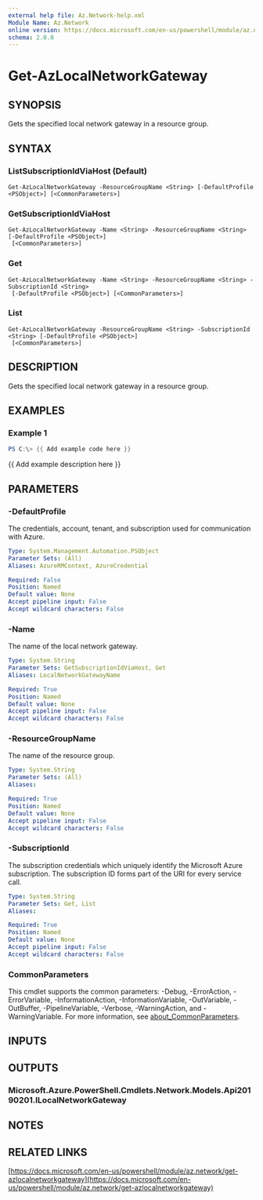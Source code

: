 ```yaml
---
external help file: Az.Network-help.xml
Module Name: Az.Network
online version: https://docs.microsoft.com/en-us/powershell/module/az.network/get-azlocalnetworkgateway
schema: 2.0.0
---
```


# Get-AzLocalNetworkGateway

## SYNOPSIS
Gets the specified local network gateway in a resource group.

## SYNTAX

### ListSubscriptionIdViaHost (Default)
```
Get-AzLocalNetworkGateway -ResourceGroupName <String> [-DefaultProfile <PSObject>] [<CommonParameters>]
```

### GetSubscriptionIdViaHost
```
Get-AzLocalNetworkGateway -Name <String> -ResourceGroupName <String> [-DefaultProfile <PSObject>]
 [<CommonParameters>]
```

### Get
```
Get-AzLocalNetworkGateway -Name <String> -ResourceGroupName <String> -SubscriptionId <String>
 [-DefaultProfile <PSObject>] [<CommonParameters>]
```

### List
```
Get-AzLocalNetworkGateway -ResourceGroupName <String> -SubscriptionId <String> [-DefaultProfile <PSObject>]
 [<CommonParameters>]
```

## DESCRIPTION
Gets the specified local network gateway in a resource group.

## EXAMPLES

### Example 1
```powershell
PS C:\> {{ Add example code here }}
```

{{ Add example description here }}

## PARAMETERS

### -DefaultProfile
The credentials, account, tenant, and subscription used for communication with Azure.

```yaml
Type: System.Management.Automation.PSObject
Parameter Sets: (All)
Aliases: AzureRMContext, AzureCredential

Required: False
Position: Named
Default value: None
Accept pipeline input: False
Accept wildcard characters: False
```

### -Name
The name of the local network gateway.

```yaml
Type: System.String
Parameter Sets: GetSubscriptionIdViaHost, Get
Aliases: LocalNetworkGatewayName

Required: True
Position: Named
Default value: None
Accept pipeline input: False
Accept wildcard characters: False
```

### -ResourceGroupName
The name of the resource group.

```yaml
Type: System.String
Parameter Sets: (All)
Aliases:

Required: True
Position: Named
Default value: None
Accept pipeline input: False
Accept wildcard characters: False
```

### -SubscriptionId
The subscription credentials which uniquely identify the Microsoft Azure subscription.
The subscription ID forms part of the URI for every service call.

```yaml
Type: System.String
Parameter Sets: Get, List
Aliases:

Required: True
Position: Named
Default value: None
Accept pipeline input: False
Accept wildcard characters: False
```

### CommonParameters
This cmdlet supports the common parameters: -Debug, -ErrorAction, -ErrorVariable, -InformationAction, -InformationVariable, -OutVariable, -OutBuffer, -PipelineVariable, -Verbose, -WarningAction, and -WarningVariable. For more information, see [about_CommonParameters](http://go.microsoft.com/fwlink/?LinkID=113216).

## INPUTS

## OUTPUTS

### Microsoft.Azure.PowerShell.Cmdlets.Network.Models.Api20190201.ILocalNetworkGateway
## NOTES

## RELATED LINKS

[https://docs.microsoft.com/en-us/powershell/module/az.network/get-azlocalnetworkgateway](https://docs.microsoft.com/en-us/powershell/module/az.network/get-azlocalnetworkgateway)

